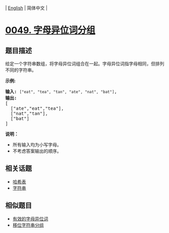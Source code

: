 
| [English](README_EN.md) | 简体中文 |

# [0049. 字母异位词分组](https://leetcode-cn.com/problems/group-anagrams/)

## 题目描述

<p>给定一个字符串数组，将字母异位词组合在一起。字母异位词指字母相同，但排列不同的字符串。</p>

<p><strong>示例:</strong></p>

<pre><strong>输入:</strong> <code>[&quot;eat&quot;, &quot;tea&quot;, &quot;tan&quot;, &quot;ate&quot;, &quot;nat&quot;, &quot;bat&quot;]</code>,
<strong>输出:</strong>
[
  [&quot;ate&quot;,&quot;eat&quot;,&quot;tea&quot;],
  [&quot;nat&quot;,&quot;tan&quot;],
  [&quot;bat&quot;]
]</pre>

<p><strong>说明：</strong></p>

<ul>
	<li>所有输入均为小写字母。</li>
	<li>不考虑答案输出的顺序。</li>
</ul>


## 相关话题

- [哈希表](https://leetcode-cn.com/tag/hash-table)
- [字符串](https://leetcode-cn.com/tag/string)

## 相似题目

- [有效的字母异位词](../valid-anagram/README.md)
- [移位字符串分组](../group-shifted-strings/README.md)
